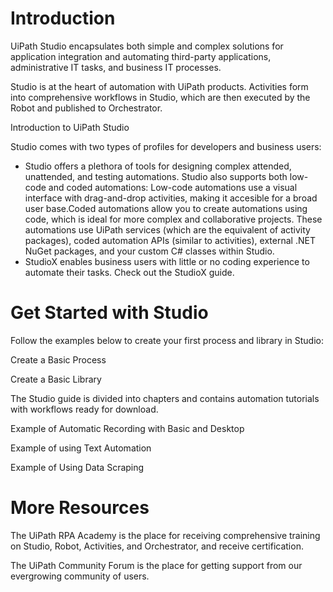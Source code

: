 ﻿# Introduction

UiPath Studio encapsulates both simple and complex solutions for application integration and
      automating third-party applications, administrative IT tasks, and business IT processes.

Studio is at the heart of automation with UiPath products. Activities form into comprehensive workflows in Studio, which are then
      executed by the Robot and published to Orchestrator.

Introduction to UiPath Studio

Studio comes with two types of profiles for developers and business users:

* Studio offers a plethora of tools
        for designing complex attended, unattended, and testing automations. Studio also supports
        both low-code and coded automations: Low-code automations use a
            visual interface with drag-and-drop activities, making it accesible for a broad user
            base.Coded automations allow you to
            create automations using code, which is ideal for more complex and collaborative
            projects. These automations use UiPath services (which are the equivalent of activity
            packages), coded automation APIs (similar to activities), external .NET NuGet packages,
            and your custom C# classes within Studio.
* StudioX enables business users
          with little or no coding experience to automate their tasks. Check out the StudioX guide.

# Get Started with Studio

Follow the
        examples below to create your first process and library in Studio:

Create a
            Basic Process

Create a
            Basic Library

The Studio guide is divided into chapters and contains
        automation tutorials with workflows ready for download.

Example of
            Automatic Recording with Basic and Desktop

Example of
            using Text Automation

Example of
            Using Data Scraping

# More Resources

The UiPath RPA Academy is the
        place for receiving comprehensive training on Studio, Robot, Activities, and Orchestrator,
        and receive certification.

The UiPath Community Forum is the
        place for getting support from our evergrowing community of users.
